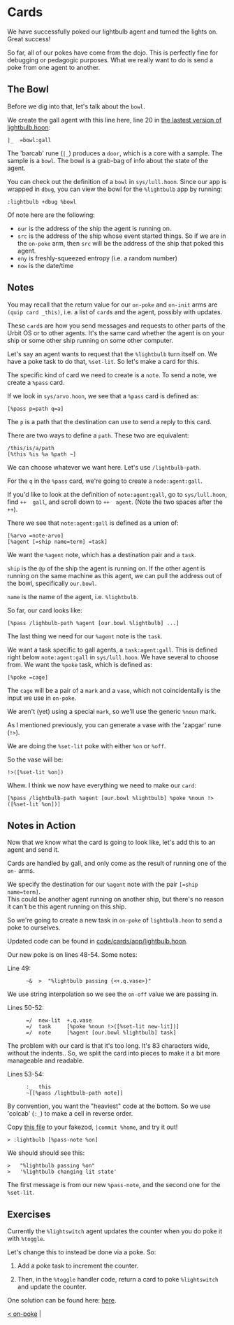 # Cards

We have successfully poked our lightbulb agent and turned the lights on.  Great success!

So far, all of our pokes have come from the dojo.  This is perfectly fine for debugging 
or pedagogic purposes.  What we really want to do is send a poke from one agent to
another.

## The Bowl

Before we dig into that, let's talk about the `bowl`.  

We create the gall agent with this line here, line 20 in
[the lastest version of lightbulb.hoon](code/on-poke/app/lightbulb.hoon):
```
|_  =bowl:gall
```

The 'barcab' rune (`|_`) produces a `door`, which is a core with a sample.  The sample
is a `bowl`.  The bowl is a grab-bag of info about the state of the agent.

You can check out the definition of a `bowl` in `sys/lull.hoon`.  Since our app 
is wrapped in `dbug`, you can view the bowl for the `%lightbulb` app by running:

```
:lightbulb +dbug %bowl
```

Of note here are the following:

- `our` is the address of the ship the agent is running on.
- `src` is the address of the ship whose event started things.  So if we are in
the `on-poke` arm, then `src` will be the address of the ship that poked this agent.
- `eny` is freshly-squeezed entropy (i.e. a random number)
- `now` is the date/time

## Notes

You may recall that the return value for our `on-poke` and `on-init` arms are `(quip card _this)`, i.e. a list of `card`s and the agent, possibly with updates.

These `card`s are how you send messages and requests to other parts of the Urbit OS or to 
other agents.  It's the same card whether the agent is on your ship or some other ship
running on some other computer.

Let's say an agent wants to request that the `%lightbulb` turn itself on.  We have a poke 
task to do that, `%set-lit`.  So let's make a card for this.

The specific kind of card we need to create is a `note`.  To send a note, we create 
a `%pass` card.  

If we look in `sys/arvo.hoon`, we see that a `%pass` card is defined as:
```
[%pass p=path q=a]
```

The `p` is a path that the destination can use to send a reply to this card.

There are two ways to define a `path`.  These two are equivalent:
```
/this/is/a/path
[%this %is %a %path ~]
```

We can choose whatever we want here.  Let's use `/lightbulb-path`.

For the `q` in the `%pass` card, we're going to create a `node:agent:gall`.

If you'd like to look at the definition of `note:agent:gall`, go to `sys/lull.hoon`, find
`++  gall`, and scroll down to `++  agent`.  (Note the two spaces after the `++`).

There we see that `note:agent:gall` is defined as a union of:

```
[%arvo =note-arvo]
[%agent [=ship name=term] =task]
```

We want the `%agent` note, which has a destination pair and a `task`.

`ship` is the `@p` of the ship the agent is running on.  If the other agent is running 
on the same machine as this agent, we can pull the address out of the bowl,
specifically `our.bowl`.

`name` is the name of the agent, i.e. `%lightbulb`.

So far, our card looks like:

```
[%pass /lighbulb-path %agent [our.bowl %lightbulb] ...]
```

The last thing we need for our `%agent` note is the `task`.

We want a task specific to gall agents, a `task:agent:gall`.   This is defined right
below `note:agent:gall` in `sys/lull.hoon`.  We have several to choose from.  We
want the `%poke` task, which is defined as:

```
[%poke =cage]
```

The `cage` will be a pair of a `mark` and a `vase`, which not coincidentally is the input 
we use in `on-poke`.

We aren't (yet) using a special `mark`, so we'll use the generic `%noun` mark.

As I mentioned previously, you can generate a vase with the 'zapgar' rune (`!>`).

We are doing the `%set-lit` poke with either `%on` or `%off`.

So the vase will be:
```
!>([%set-lit %on])
```

Whew.  I think we now have everything we need to make our `card`:

```
[%pass /lightbulb-path %agent [our.bowl %lightbulb] %poke %noun !>([%set-lit %on])]
```

## Notes in Action

Now that we know what the card is going to look like, let's add this to an agent and
send it.

Cards are handled by gall, and only come as the result of running one of the `on-`
arms.  

We specify the destination for our `%agent` note with the pair `[=ship name=term]`.  
This could be another agent running on another ship, but there's no reason it can't be
this agent running on this ship.

So we're going to create a new task in `on-poke` of `lightbulb.hoon` to send a poke
to ourselves.

Updated code can be found in [code/cards/app/lightbulb.hoon](code/cards/app/lightbulb.hoon).

Our new poke is on lines 48-54.  Some notes:

Line 49:
```
      ~&  >  "%lightbulb passing {<+.q.vase>}"
```

We use string interpolation so we see the `on-off` value we are passing in.  

Lines 50-52:
```
      =/  new-lit  +.q.vase
      =/  task     [%poke %noun !>([%set-lit new-lit])]
      =/  note     [%agent [our.bowl %lightbulb] task]
```      	

The problem with our card is that it's too long. It's 83 characters wide, without
the indents..  So, we split the card into pieces to make it a bit more manageable
and readable.

Lines 53-54:
```
      :_  this
      ~[[%pass /lightbulb-path note]]
```

By convention, you want the "heaviest" code at the bottom.  So we use 'colcab' (`:_`) 
to make a cell in reverse order.

Copy [this file](code/cards/app/lightbulb.hoon) to your fakezod, `|commit %home`, and try
it out!

```
> :lightbulb [%pass-note %on]
```

We should should see this:
```
>   "%lightbulb passing %on"
>   '%lightbulb changing lit state'
```

The first message is from our new `%pass-note`, and the second one for the `%set-lit`.

## Exercises

Currently the `%lightswitch` agent updates the counter when you do poke it with `%toggle`.

Let's change this to instead be done via a poke.  So:

1. Add a poke task to increment the counter.

1. Then, in the `%toggle` handler code, return a card to poke `%lightswitch` and update
the counter.

One solution can be found here: [here](code/answers/lightswitch-cards.hoon).

[< on-poke](on-poke.md) |



